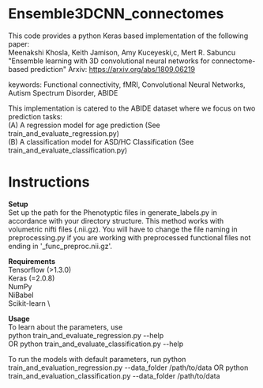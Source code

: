 # Ensemble3DCNN_connectomes

This code provides a python Keras based implementation of the following paper: \
Meenakshi Khosla, Keith Jamison, Amy Kuceyeski,c, Mert R. Sabuncu
"Ensemble learning with 3D convolutional neural networks for connectome-based prediction" 
Arxiv: https://arxiv.org/abs/1809.06219

keywords: Functional connectivity, fMRI, Convolutional Neural Networks,
Autism Spectrum Disorder, ABIDE

This implementation is catered to the ABIDE dataset where we focus on two prediction tasks: \
(A) A regression model for age prediction (See train_and_evaluate_regression.py) \
(B) A classification model for ASD/HC Classification (See train_and_evaluate_classification.py) 


# Instructions 


__Setup__  \
Set up the path for the Phenotyptic files in generate_labels.py in accordance with your directory structure. 
This method works with volumetric nifti files (.nii.gz). You will have to change the file naming in preprocessing.py if you are working with preprocessed functional files not ending in '_func_preproc.nii.gz'.   

__Requirements__ \
Tensorflow (>1.3.0) \
Keras (=2.0.8) \
NumPy \
NiBabel \
Scikit-learn \

__Usage__ \
To learn about the parameters, use \
python train_and_evaluate_regression.py --help \
OR python train_and_evaluate_classification.py --help 

To run the models with default parameters, run
python train_and_evaluation_regression.py --data_folder /path/to/data
OR python train_and_evaluation_classification.py --data_folder /path/to/data



